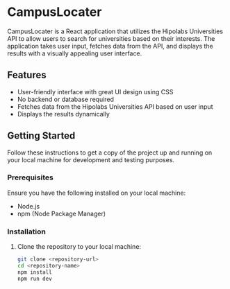 # CampusLocater

CampusLocater is a React application that utilizes the Hipolabs Universities API to allow users to search for universities based on their interests. The application takes user input, fetches data from the API, and displays the results with a visually appealing user interface.

## Features

- User-friendly interface with great UI design using CSS
- No backend or database required
- Fetches data from the Hipolabs Universities API based on user input
- Displays the results dynamically

## Getting Started

Follow these instructions to get a copy of the project up and running on your local machine for development and testing purposes.

### Prerequisites

Ensure you have the following installed on your local machine:

- Node.js
- npm (Node Package Manager)

### Installation

1. Clone the repository to your local machine:
   ```sh
   git clone <repository-url>
   cd <repository-name>
   npm install
   npm run dev
```sh
